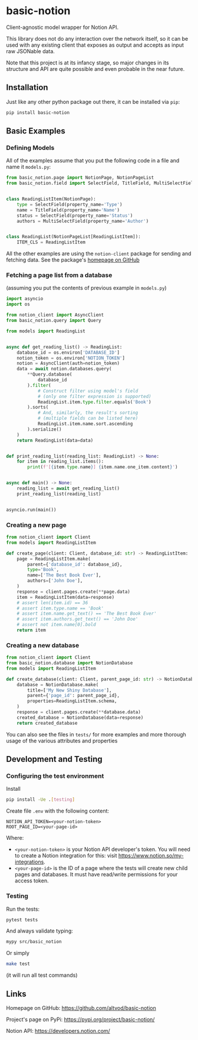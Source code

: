 # basic-notion
Client-agnostic model wrapper for Notion API.

This library does not do any interaction over the network itself,
so it can be used with any existing client that exposes as output
and accepts as input raw JSONable data.

Note that this project is at its infancy stage, so major changes
in its structure and API are quite possible and even probable
in the near future.

## Installation

Just like any other python package out there, it can be installed via `pip`:

```bash
pip install basic-notion
```

## Basic Examples

### Defining Models

All of the examples assume that you put the following code
in a file and name it `models.py`:

```python
from basic_notion.page import NotionPage, NotionPageList
from basic_notion.field import SelectField, TitleField, MultiSelectField


class ReadingListItem(NotionPage):
    type = SelectField(property_name='Type')
    name = TitleField(property_name='Name')
    status = SelectField(property_name='Status')
    authors = MultiSelectField(property_name='Author')


class ReadingList(NotionPageList[ReadingListItem]):
    ITEM_CLS = ReadingListItem
```

All the other examples are using the `notion-client` package
for sending and fetching data.
See the package's [homepage on GitHub](https://github.com/ramnes/notion-sdk-py)

### Fetching a page list from a database

(assuming you put the contents of previous example in `models.py`)

```python
import asyncio
import os

from notion_client import AsyncClient
from basic_notion.query import Query

from models import ReadingList


async def get_reading_list() -> ReadingList:
    database_id = os.environ['DATABASE_ID']
    notion_token = os.environ['NOTION_TOKEN']
    notion = AsyncClient(auth=notion_token)
    data = await notion.databases.query(
        **Query.database(
            database_id
        ).filter(
            # Construct filter using model's field
            # (only one filter expression is supported)
            ReadingList.item.type.filter.equals('Book')
        ).sorts(
            # And, similarly, the result's sorting
            # (multiple fields can be listed here)
            ReadingList.item.name.sort.ascending
        ).serialize()
    )
    return ReadingList(data=data)


def print_reading_list(reading_list: ReadingList) -> None:
    for item in reading_list.items():
        print(f'[{item.type.name}] {item.name.one_item.content}')


async def main() -> None:
    reading_list = await get_reading_list()
    print_reading_list(reading_list)


asyncio.run(main())
```

### Creating a new page

```python
from notion_client import Client
from models import ReadingListItem

def create_page(client: Client, database_id: str) -> ReadingListItem:
    page = ReadingListItem.make(
        parent={'database_id': database_id},
        type='Book',
        name=['The Best Book Ever'],
        authors=['John Doe'],
    )
    response = client.pages.create(**page.data)
    item = ReadingListItem(data=response)
    # assert len(item.id) == 36
    # assert item.type.name == 'Book'
    # assert item.name.get_text() == 'The Best Book Ever'
    # assert item.authors.get_text() == 'John Doe'
    # assert not item.name[0].bold
    return item
```

### Creating a new database

```python
from notion_client import Client
from basic_notion.database import NotionDatabase
from models import ReadingListItem

def create_database(client: Client, parent_page_id: str) -> NotionDatabase:
    database = NotionDatabase.make(
        title=['My New Shiny Database'],
        parent={'page_id': parent_page_id},
        properties=ReadingListItem.schema,
    )
    response = client.pages.create(**database.data)
    created_database = NotionDatabase(data=response)
    return created_database
```

You can also see the files in `tests/` for more examples
and more thorough usage of the various attributes and properties

## Development and Testing

### Configuring the test environment

Install

```bash
pip install -Ue .[testing]
```

Create file `.env` with the following content:

```
NOTION_API_TOKEN=<your-notion-token>
ROOT_PAGE_ID=<your-page-id>
```

Where:
- `<your-notion-token>` is your Notion API developer's token.
  You will need to create a Notion integration for this:
  visit https://www.notion.so/my-integrations.
- `<your-page-id>` is the ID of a page where the tests will
  create new child pages and databases.
  It must have read/write permissions for your access token.

### Testing

Run the tests:

```bash
pytest tests
```

And always validate typing:

```bash
mypy src/basic_notion
```

Or simply

```bash
make test
```

(it will run all test commands)

## Links

Homepage on GitHub: https://github.com/altvod/basic-notion

Project's page on PyPi: https://pypi.org/project/basic-notion/

Notion API: https://developers.notion.com/
